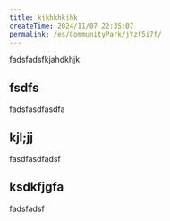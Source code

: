 ```yaml
---
title: kjkhkhkjhk
createTime: 2024/11/07 22:35:07
permalink: /es/CommunityPark/jYzf5i7f/
---
```



fadsfadsfkjahdkhjk 

## fsdfs 
fadsfasdfasdfa


## kjl;jj

fasdfasdfadsf

##  ksdkfjgfa

fadsfadsf